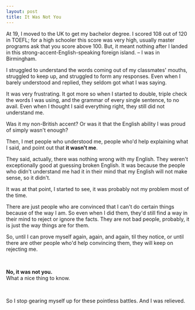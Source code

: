 ```yaml
---
layout: post
title: It Was Not You
---
```


At 19, I moved to the UK to get my bachelor degree. I scored 108 out of 120 in TOEFL; for a high schooler this score was very high, usually master programs ask that you score above 100. But, it meant nothing after I landed in this strong-accent-English-speaking foreign island. – I was in Birmingham.

I struggled to understand the words coming out of my classmates' mouths, struggled to keep up, and struggled to form any responses. Even when I barely understood and replied, they seldom got what I was saying.

It was very frustrating. It got more so when I started to double, triple check the words I was using, and the grammar of every single sentence, to no avail. Even when I thought I said everything right, they still did not understand me.

Was it my non-British accent? Or was it that the English ability I was proud of simply wasn't enough?

Then, I met people who understood me, people who'd help explaining what I said, and point out that **it wasn't me**.

They said, actually, there was nothing wrong with my English. They weren't exceptionally good at guessing broken English. It was because the people who didn't understand me had it in their mind that my English will not make sense, so it didn't.

It was at that point, I started to see, it was probably not my problem most of the time.

There are just people who are convinced that I can't do certain things because of the way I am. So even when I did them, they'd still find a way in their mind to reject or ignore the facts. They are not bad people, probably, it is just the way things are for them.

So, until I can prove myself again, again, and again, til they notice, or until there are other people who'd help convincing them, they will keep on rejecting me.

&nbsp;

**No, it was not you.**<br/>
What a nice thing to know.

&nbsp;

So I stop gearing myself up for these pointless battles.
And I was relieved.
